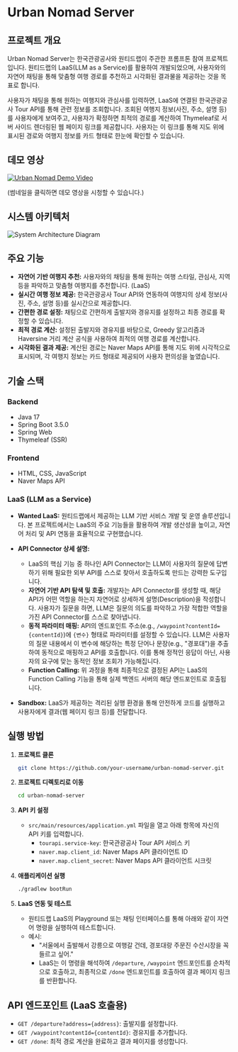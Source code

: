 # Urban Nomad Server

## 프로젝트 개요

Urban Nomad Server는 한국관광공사와 원티드랩이 주관한 프롬프톤 참여 프로젝트입니다. 원티드랩의 LaaS(LLM as a Service)를 활용하여 개발되었으며, 사용자와의 자연어 채팅을 통해 맞춤형 여행 경로를 추천하고 시각화된 결과물을 제공하는 것을 목표로 합니다.

사용자가 채팅을 통해 원하는 여행지와 관심사를 입력하면, LaaS에 연결된 한국관광공사 Tour API를 통해 관련 정보를 조회합니다. 조회된 여행지 정보(사진, 주소, 설명 등)를 사용자에게 보여주고, 사용자가 확정하면 최적의 경로를 계산하여 Thymeleaf로 서버 사이드 렌더링된 웹 페이지 링크를 제공합니다. 사용자는 이 링크를 통해 지도 위에 표시된 경로와 여행지 정보를 카드 형태로 한눈에 확인할 수 있습니다.

## 데모 영상

[![Urban Nomad Demo Video](https://img.youtube.com/vi/6_-wBfjQKFU/0.jpg)](https://youtu.be/6_-wBfjQKFU?si=7j50YibX1GNmvwDa)

(썸네일을 클릭하면 데모 영상을 시청할 수 있습니다.)

## 시스템 아키텍처

![System Architecture Diagram](Architecture%20Diagram.png)

## 주요 기능

-   **자연어 기반 여행지 추천:** 사용자와의 채팅을 통해 원하는 여행 스타일, 관심사, 지역 등을 파악하고 맞춤형 여행지를 추천합니다. (LaaS)
-   **실시간 여행 정보 제공:** 한국관광공사 Tour API와 연동하여 여행지의 상세 정보(사진, 주소, 설명 등)를 실시간으로 제공합니다.
-   **간편한 경로 설정:** 채팅으로 간편하게 출발지와 경유지를 설정하고 최종 경로를 확정할 수 있습니다.
-   **최적 경로 계산:** 설정된 출발지와 경유지를 바탕으로, Greedy 알고리즘과 Haversine 거리 계산 공식을 사용하여 최적의 여행 경로를 계산합니다.
-   **시각화된 결과 제공:** 계산된 경로는 Naver Maps API를 통해 지도 위에 시각적으로 표시되며, 각 여행지 정보는 카드 형태로 제공되어 사용자 편의성을 높였습니다.

## 기술 스택

### Backend

-   Java 17
-   Spring Boot 3.5.0
-   Spring Web
-   Thymeleaf (SSR)

### Frontend

-   HTML, CSS, JavaScript
-   Naver Maps API

### LaaS (LLM as a Service)

-   **Wanted LaaS:** 원티드랩에서 제공하는 LLM 기반 서비스 개발 및 운영 솔루션입니다. 본 프로젝트에서는 LaaS의 주요 기능들을 활용하여 개발 생산성을 높이고, 자연어 처리 및 API 연동을 효율적으로 구현했습니다.

-   **API Connector 상세 설명:**
    -   LaaS의 핵심 기능 중 하나인 API Connector는 LLM이 사용자의 질문에 답변하기 위해 필요한 외부 API를 스스로 찾아서 호출하도록 만드는 강력한 도구입니다.
    -   **자연어 기반 API 탐색 및 호출:** 개발자는 API Connector를 생성할 때, 해당 API가 어떤 역할을 하는지 자연어로 상세하게 설명(Description)을 작성합니다. 사용자가 질문을 하면, LLM은 질문의 의도를 파악하고 가장 적합한 역할을 가진 API Connector를 스스로 찾아냅니다.
    -   **동적 파라미터 매핑:** API의 엔드포인트 주소(e.g., `/waypoint?contentId={contentId}`)에 `{변수}` 형태로 파라미터를 설정할 수 있습니다. LLM은 사용자의 질문 내용에서 이 변수에 해당하는 특정 단어나 문장(e.g., "경포대")을 추출하여 동적으로 매핑하고 API를 호출합니다. 이를 통해 정적인 응답이 아닌, 사용자의 요구에 맞는 동적인 정보 조회가 가능해집니다.
    -   **Function Calling:** 위 과정을 통해 최종적으로 결정된 API는 LaaS의 Function Calling 기능을 통해 실제 백엔드 서버의 해당 엔드포인트로 호출됩니다.

-   **Sandbox:** LaaS가 제공하는 격리된 실행 환경을 통해 안전하게 코드를 실행하고 사용자에게 결과(웹 페이지 링크 등)를 전달합니다.

## 실행 방법

1.  **프로젝트 클론**

    ```bash
    git clone https://github.com/your-username/urban-nomad-server.git
    ```

2.  **프로젝트 디렉토리로 이동**

    ```bash
    cd urban-nomad-server
    ```

3.  **API 키 설정**

    -   `src/main/resources/application.yml` 파일을 열고 아래 항목에 자신의 API 키를 입력합니다.
        -   `tourapi.service-key`: 한국관광공사 Tour API 서비스 키
        -   `naver.map.client_id`: Naver Maps API 클라이언트 ID
        -   `naver.map.client_secret`: Naver Maps API 클라이언트 시크릿

4.  **애플리케이션 실행**

    ```bash
    ./gradlew bootRun
    ```

5.  **LaaS 연동 및 테스트**

    -   원티드랩 LaaS의 Playground 또는 채팅 인터페이스를 통해 아래와 같이 자연어 명령을 실행하여 테스트합니다.
    -   예시:
        -   "서울에서 출발해서 강릉으로 여행갈 건데, 경포대랑 주문진 수산시장을 꼭 들르고 싶어."
        -   LaaS는 이 명령을 해석하여 `/departure`, `/waypoint` 엔드포인트를 순차적으로 호출하고, 최종적으로 `/done` 엔드포인트를 호출하여 결과 페이지 링크를 반환합니다.

## API 엔드포인트 (LaaS 호출용)

-   `GET /departure?address={address}`: 출발지를 설정합니다.
-   `GET /waypoint?contentId={contentId}`: 경유지를 추가합니다.
-   `GET /done`: 최적 경로 계산을 완료하고 결과 페이지를 생성합니다.

